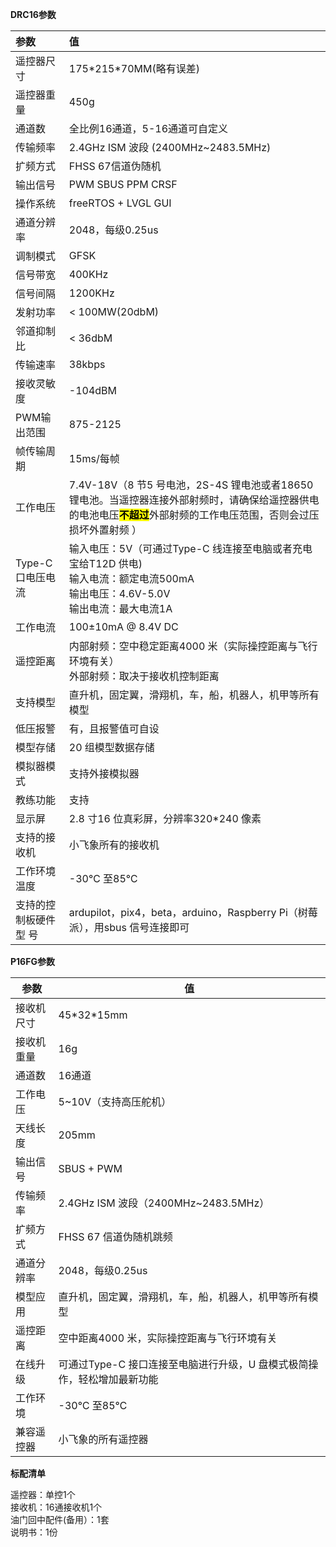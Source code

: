 **DRC16参数**

| 参数                                         | 值                                                                                                                  |
|:------------------------------------------ |:------------------------------------------------------------------------------------------------------------------ |
| 遥控器尺寸                                      | 175\*215\*70MM(略有误差)                                                                                               |
| 遥控器重量                                      | 450g                                                                                                               |
| 通道数                                        | 全比例16通道，5-16通道可自定义                                                                                                 |
| 传输频率                                       | 2.4GHz ISM 波段 \(2400MHz~2483.5MHz)                                                                                 |
| 扩频方式                                       | FHSS 67信道伪随机                                                                                                       |
| 输出信号                                       | PWM SBUS PPM CRSF                                                                                                  |
| 操作系统                                       | freeRTOS + LVGL GUI                                                                                                |
| 通道分辨率                                      | 2048，每级0.25us                                                                                                      |
| 调制模式                                       | GFSK                                                                                                               |
| 信号带宽                                       | 400KHz                                                                                                             |
| 信号间隔                                       | 1200KHz                                                                                                            |
| 发射功率                                       | < 100MW(20dbM)                                                                                                     |
| 邻道抑制比                                      | < 36dbM                                                                                                            |
| 传输速率                                       | 38kbps                                                                                                             |
| 接收灵敏度                                      | -104dBM                                                                                                            |
| PWM输出范围                                    | 875-2125                                                                                                           |
| 帧传输周期                                      | 15ms/每帧                                                                                                            |
| 工作电压                                       | 7.4V-18V（8 节5 号电池，2S-4S 锂电池或者18650 锂电池。当遥控器连接外部射频时，请确保给遥控器供电的电池电压<mark>****不超过****</mark>外部射频的工作电压范围，否则会过压损坏外置射频 ） |
| Type-C口电压电流<span>&nbsp;&nbsp;&nbsp;</span> | 输入电压：5V（可通过Type-C 线连接至电脑或者充电宝给T12D 供电)  <br/>输入电流：额定电流500mA <br/>输出电压：4.6V-5.0V  <br/>输出电流：最大电流1A                  |
| 工作电流                                       | 100±10mA @ 8.4V DC                                                                                                 |
| 遥控距离                                       | 内部射频：空中稳定距离4000 米（实际操控距离与飞行环境有关） <br/>外部射频：取决于接收机控制距离                                                              |
| 支持模型                                       | 直升机，固定翼，滑翔机，车，船，机器人，机甲等所有模型                                                                                        |
| 低压报警                                       | 有，且报警值可自设                                                                                                          |
| 模型存储                                       | 20 组模型数据存储                                                                                                         |
| 模拟器模式                                      | 支持外接模拟器                                                                                                            |
| 教练功能                                       | 支持                                                                                                                 |
| 显示屏                                        | 2.8 寸16 位真彩屏，分辨率320*240 像素                                                                                         |
| 支持的接收机                                     | 小飞象所有的接收机                                                                                                          |
| 工作环境温度                                     | -30℃ 至85℃                                                                                                          |
| 支持的控制板硬件型 号                                | ardupilot，pix4，beta，arduino，Raspberry Pi（树莓派），用sbus 信号连接即可                                                         |

**P16FG参数**

| 参数    | 值                                        |
| ----- | ---------------------------------------- |
| 接收机尺寸 | 45\*32\*15mm                             |
| 接收机重量 | 16g                                      |
| 通道数   | 16通道                                     |
| 工作电压  | 5~10V（支持高压舵机）                            |
| 天线长度  | 205mm                                    |
| 输出信号  | SBUS + PWM                               |
| 传输频率  | 2.4GHz ISM 波段（2400MHz~2483.5MHz）         |
| 扩频方式  | FHSS 67 信道伪随机跳频                          |
| 通道分辨率 | 2048，每级0.25us                            |
| 模型应用  | 直升机，固定翼，滑翔机，车，船，机器人，机甲等所有模型              |
| 遥控距离  | 空中距离4000 米，实际操控距离与飞行环境有关                 |
| 在线升级  | 可通过Type-C 接口连接至电脑进行升级，U 盘模式极简操作，轻松增加最新功能 |
| 工作环境  | -30℃ 至85℃                                |
| 兼容遥控器 | 小飞象的所有遥控器                                |

**标配清单**

遥控器：单控1个<br/>接收机：16通接收机1个<br/>油门回中配件(备用）：1套<br/>说明书：1份
